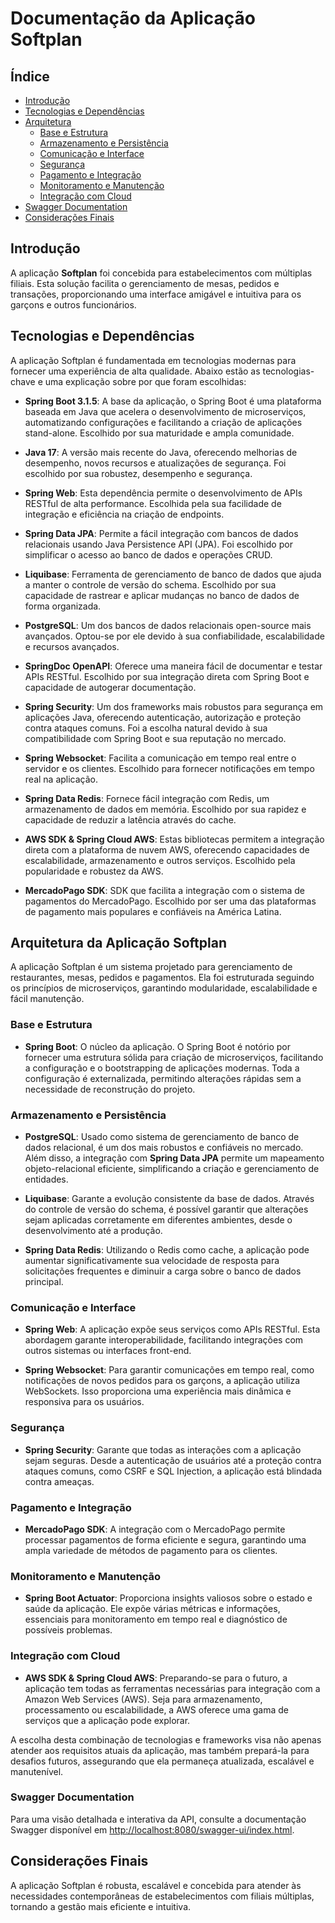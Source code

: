 # Documentação da Aplicação Softplan

## Índice

- [Introdução](#introdução)
- [Tecnologias e Dependências](#tecnologias-e-dependências)
- [Arquitetura](#arquitetura)
  - [Base e Estrutura](#base-e-estrutura)
  - [Armazenamento e Persistência](#armazenamento-e-persistência)
  - [Comunicação e Interface](#comunicação-e-interface)
  - [Segurança](#segurança)
  - [Pagamento e Integração](#pagamento-e-integração)
  - [Monitoramento e Manutenção](#monitoramento-e-manutenção)
  - [Integração com Cloud](#integração-com-cloud)
- [Swagger Documentation](#swagger-documentation)
- [Considerações Finais](#considerações-finais)

## Introdução

A aplicação **Softplan** foi concebida para estabelecimentos com múltiplas filiais. Esta solução facilita o gerenciamento de mesas, pedidos e transações, proporcionando uma interface amigável e intuitiva para os garçons e outros funcionários.

## Tecnologias e Dependências

A aplicação Softplan é fundamentada em tecnologias modernas para fornecer uma experiência de alta qualidade. Abaixo estão as tecnologias-chave e uma explicação sobre por que foram escolhidas:

- **Spring Boot 3.1.5**: A base da aplicação, o Spring Boot é uma plataforma baseada em Java que acelera o desenvolvimento de microserviços, automatizando configurações e facilitando a criação de aplicações stand-alone. Escolhido por sua maturidade e ampla comunidade.

- **Java 17**: A versão mais recente do Java, oferecendo melhorias de desempenho, novos recursos e atualizações de segurança. Foi escolhido por sua robustez, desempenho e segurança.

- **Spring Web**: Esta dependência permite o desenvolvimento de APIs RESTful de alta performance. Escolhida pela sua facilidade de integração e eficiência na criação de endpoints.

- **Spring Data JPA**: Permite a fácil integração com bancos de dados relacionais usando Java Persistence API (JPA). Foi escolhido por simplificar o acesso ao banco de dados e operações CRUD.

- **Liquibase**: Ferramenta de gerenciamento de banco de dados que ajuda a manter o controle de versão do schema. Escolhido por sua capacidade de rastrear e aplicar mudanças no banco de dados de forma organizada.

- **PostgreSQL**: Um dos bancos de dados relacionais open-source mais avançados. Optou-se por ele devido à sua confiabilidade, escalabilidade e recursos avançados.

- **SpringDoc OpenAPI**: Oferece uma maneira fácil de documentar e testar APIs RESTful. Escolhido por sua integração direta com Spring Boot e capacidade de autogerar documentação.

- **Spring Security**: Um dos frameworks mais robustos para segurança em aplicações Java, oferecendo autenticação, autorização e proteção contra ataques comuns. Foi a escolha natural devido à sua compatibilidade com Spring Boot e sua reputação no mercado.

- **Spring Websocket**: Facilita a comunicação em tempo real entre o servidor e os clientes. Escolhido para fornecer notificações em tempo real na aplicação.

- **Spring Data Redis**: Fornece fácil integração com Redis, um armazenamento de dados em memória. Escolhido por sua rapidez e capacidade de reduzir a latência através do cache.

- **AWS SDK & Spring Cloud AWS**: Estas bibliotecas permitem a integração direta com a plataforma de nuvem AWS, oferecendo capacidades de escalabilidade, armazenamento e outros serviços. Escolhido pela popularidade e robustez da AWS.

- **MercadoPago SDK**: SDK que facilita a integração com o sistema de pagamentos do MercadoPago. Escolhido por ser uma das plataformas de pagamento mais populares e confiáveis na América Latina.


## Arquitetura da Aplicação Softplan

A aplicação Softplan é um sistema projetado para gerenciamento de restaurantes, mesas, pedidos e pagamentos. Ela foi estruturada seguindo os princípios de microserviços, garantindo modularidade, escalabilidade e fácil manutenção.

### Base e Estrutura

- **Spring Boot**: O núcleo da aplicação. O Spring Boot é notório por fornecer uma estrutura sólida para criação de microserviços, facilitando a configuração e o bootstrapping de aplicações modernas. Toda a configuração é externalizada, permitindo alterações rápidas sem a necessidade de reconstrução do projeto.

### Armazenamento e Persistência

- **PostgreSQL**: Usado como sistema de gerenciamento de banco de dados relacional, é um dos mais robustos e confiáveis no mercado. Além disso, a integração com **Spring Data JPA** permite um mapeamento objeto-relacional eficiente, simplificando a criação e gerenciamento de entidades.

- **Liquibase**: Garante a evolução consistente da base de dados. Através do controle de versão do schema, é possível garantir que alterações sejam aplicadas corretamente em diferentes ambientes, desde o desenvolvimento até a produção.

- **Spring Data Redis**: Utilizando o Redis como cache, a aplicação pode aumentar significativamente sua velocidade de resposta para solicitações frequentes e diminuir a carga sobre o banco de dados principal.

### Comunicação e Interface

- **Spring Web**: A aplicação expõe seus serviços como APIs RESTful. Esta abordagem garante interoperabilidade, facilitando integrações com outros sistemas ou interfaces front-end.

- **Spring Websocket**: Para garantir comunicações em tempo real, como notificações de novos pedidos para os garçons, a aplicação utiliza WebSockets. Isso proporciona uma experiência mais dinâmica e responsiva para os usuários.

### Segurança

- **Spring Security**: Garante que todas as interações com a aplicação sejam seguras. Desde a autenticação de usuários até a proteção contra ataques comuns, como CSRF e SQL Injection, a aplicação está blindada contra ameaças.

### Pagamento e Integração

- **MercadoPago SDK**: A integração com o MercadoPago permite processar pagamentos de forma eficiente e segura, garantindo uma ampla variedade de métodos de pagamento para os clientes.

### Monitoramento e Manutenção

- **Spring Boot Actuator**: Proporciona insights valiosos sobre o estado e saúde da aplicação. Ele expõe várias métricas e informações, essenciais para monitoramento em tempo real e diagnóstico de possíveis problemas.

### Integração com Cloud

- **AWS SDK & Spring Cloud AWS**: Preparando-se para o futuro, a aplicação tem todas as ferramentas necessárias para integração com a Amazon Web Services (AWS). Seja para armazenamento, processamento ou escalabilidade, a AWS oferece uma gama de serviços que a aplicação pode explorar.

A escolha desta combinação de tecnologias e frameworks visa não apenas atender aos requisitos atuais da aplicação, mas também prepará-la para desafios futuros, assegurando que ela permaneça atualizada, escalável e manutenível.

### Swagger Documentation

Para uma visão detalhada e interativa da API, consulte a documentação Swagger disponível em [http://localhost:8080/swagger-ui/index.html](http://localhost:8080/swagger-ui/index.html).

## Considerações Finais

A aplicação Softplan é robusta, escalável e concebida para atender às necessidades contemporâneas de estabelecimentos com filiais múltiplas, tornando a gestão mais eficiente e intuitiva.
